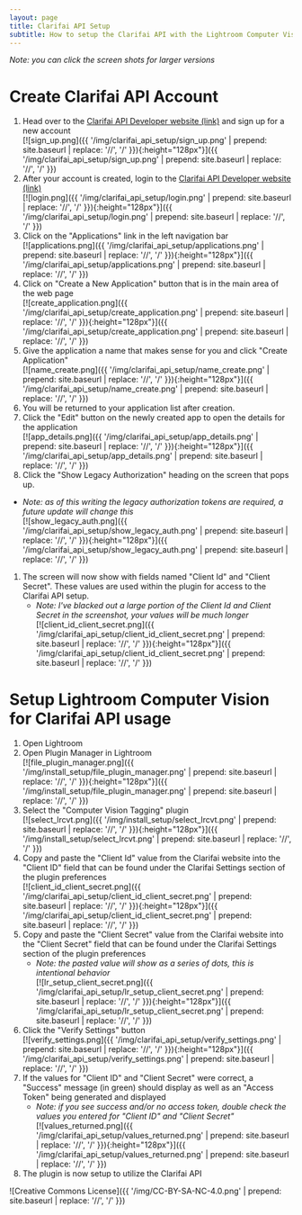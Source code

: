```yaml
---
layout: page
title: Clarifai API Setup 
subtitle: How to setup the Clarifai API with the Lightroom Computer Vision Plugin (releases prior to 20170717.1)
---
```


*Note: you can click the screen shots for larger versions*

# Create Clarifai API Account
1. Head over to the [Clarifai API Developer website (link)](https://developer.clarifai.com/) and sign up for a new account  
    [![sign_up.png]({{ '/img/clarifai_api_setup/sign_up.png' | prepend: site.baseurl | replace: '//', '/' }}){:height="128px"}]({{ '/img/clarifai_api_setup/sign_up.png' | prepend: site.baseurl | replace: '//', '/' }})
1. After your account is created, login to the [Clarifai API Developer website (link)](https://developer.clarifai.com/)  
    [![login.png]({{ '/img/clarifai_api_setup/login.png' | prepend: site.baseurl | replace: '//', '/' }}){:height="128px"}]({{ '/img/clarifai_api_setup/login.png' | prepend: site.baseurl | replace: '//', '/' }})
1. Click on the "Applications" link in the left navigation bar  
    [![applications.png]({{ '/img/clarifai_api_setup/applications.png' | prepend: site.baseurl | replace: '//', '/' }}){:height="128px"}]({{ '/img/clarifai_api_setup/applications.png' | prepend: site.baseurl | replace: '//', '/' }})
1. Click on "Create a New Application" button that is in the main area of the web page  
    [![create_application.png]({{ '/img/clarifai_api_setup/create_application.png' | prepend: site.baseurl | replace: '//', '/' }}){:height="128px"}]({{ '/img/clarifai_api_setup/create_application.png' | prepend: site.baseurl | replace: '//', '/' }})
1. Give the application a name that makes sense for you and click "Create Application"  
    [![name_create.png]({{ '/img/clarifai_api_setup/name_create.png' | prepend: site.baseurl | replace: '//', '/' }}){:height="128px"}]({{ '/img/clarifai_api_setup/name_create.png' | prepend: site.baseurl | replace: '//', '/' }})
1. You will be returned to your application list after creation.
1. Click the "Edit" button on the newly created app to open the details for the application  
    [![app_details.png]({{ '/img/clarifai_api_setup/app_details.png' | prepend: site.baseurl | replace: '//', '/' }}){:height="128px"}]({{ '/img/clarifai_api_setup/app_details.png' | prepend: site.baseurl | replace: '//', '/' }})
1. Click the "Show Legacy Authorization" heading on the screen that pops up.
- *Note: as of this writing the legacy authorization tokens are required, a future update will change this*  
    [![show_legacy_auth.png]({{ '/img/clarifai_api_setup/show_legacy_auth.png' | prepend: site.baseurl | replace: '//', '/' }}){:height="128px"}]({{ '/img/clarifai_api_setup/show_legacy_auth.png' | prepend: site.baseurl | replace: '//', '/' }})
1. The screen will now show with fields named "Client Id" and "Client Secret". These values are used within the plugin for access to the Clarifai API setup.
   - *Note: I've blacked out a large portion of the Client Id and Client Secret in the screenshot, your values will be much longer*  
   [![client_id_client_secret.png]({{ '/img/clarifai_api_setup/client_id_client_secret.png' | prepend: site.baseurl | replace: '//', '/' }}){:height="128px"}]({{ '/img/clarifai_api_setup/client_id_client_secret.png' | prepend: site.baseurl | replace: '//', '/' }})

# Setup Lightroom Computer Vision for Clarifai API usage
1. Open Lightroom
1. Open Plugin Manager in Lightroom  
    [![file_plugin_manager.png]({{ '/img/install_setup/file_plugin_manager.png' | prepend: site.baseurl | replace: '//', '/' }}){:height="128px"}]({{ '/img/install_setup/file_plugin_manager.png' | prepend: site.baseurl | replace: '//', '/' }})
1. Select the "Computer Vision Tagging" plugin  
    [![select_lrcvt.png]({{ '/img/install_setup/select_lrcvt.png' | prepend: site.baseurl | replace: '//', '/' }}){:height="128px"}]({{ '/img/install_setup/select_lrcvt.png' | prepend: site.baseurl | replace: '//', '/' }})
1. Copy and paste the "Client Id" value from the Clarifai website into the "Client ID" field that can be found under the Clarifai Settings section of the plugin preferences  
    [![client_id_client_secret.png]({{ '/img/clarifai_api_setup/client_id_client_secret.png' | prepend: site.baseurl | replace: '//', '/' }}){:height="128px"}]({{ '/img/clarifai_api_setup/client_id_client_secret.png' | prepend: site.baseurl | replace: '//', '/' }})
1. Copy and paste the "Client Secret" value from the Clarifai website into the "Client Secret" field that can be found under the Clarifai Settings section of the plugin preferences
    - *Note: the pasted value will show as a series of dots, this is intentional behavior*  
    [![lr_setup_client_secret.png]({{ '/img/clarifai_api_setup/lr_setup_client_secret.png' | prepend: site.baseurl | replace: '//', '/' }}){:height="128px"}]({{ '/img/clarifai_api_setup/lr_setup_client_secret.png' | prepend: site.baseurl | replace: '//', '/' }})
1. Click the "Verify Settings" button  
    [![verify_settings.png]({{ '/img/clarifai_api_setup/verify_settings.png' | prepend: site.baseurl | replace: '//', '/' }}){:height="128px"}]({{ '/img/clarifai_api_setup/verify_settings.png' | prepend: site.baseurl | replace: '//', '/' }})
1. If the values for "Client ID" and "Client Secret" were correct, a "Success" message (in green) should display as well as an "Access Token" being generated and displayed
    - *Note: if you see success and/or no access token, double check the values you entered for "Client ID" and "Client Secret"*  
    [![values_returned.png]({{ '/img/clarifai_api_setup/values_returned.png' | prepend: site.baseurl | replace: '//', '/' }}){:height="128px"}]({{ '/img/clarifai_api_setup/values_returned.png' | prepend: site.baseurl | replace: '//', '/' }})
1. The plugin is now setup to utilize the Clarifai API

![Creative Commons License]({{ '/img/CC-BY-SA-NC-4.0.png' | prepend: site.baseurl | replace: '//', '/' }})